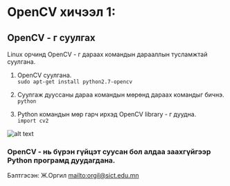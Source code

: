 # OpenCV хичээл 1:

## OpenCV - г суулгах

Linux орчинд OpenCV - г дараах командын дарааллын тусламжтай суулгана.
1. OpenCV суулгана.  
`sudo apt-get install python2.7-opencv`

2. Суулгаж дууссаны дараа командын мөрөнд дараах командыг бичнэ.  
`python`
3. Python командын мөр гарч ирхэд OpenCV library - г дуудна.  
`import cv2`

![alt text](https://github.com/orgilj/opencv-notebooks/blob/master/images/install_test.img.png "Picture of shell 1")

### OpenCV - нь бүрэн гүйцэт суусан бол алдаа заахгүйгээр Python програмд дуудагдана.





   Бэлтгэсэн: Ж.Оргил <mailto:orgil@sict.edu.mn>
